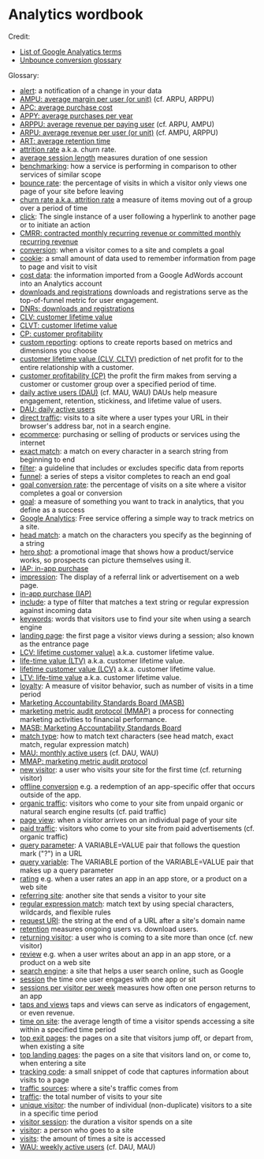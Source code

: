 # Analytics wordbook

Credit:

* [List of Google Analyatics terms](http://www.epower.com/google-analytics-glossary)
* [Unbounce conversion glossary](http://unbounce.com/conversion-glossary/)

Glossary:

* [alert](?): a notification of a change in your data
* [AMPU: average margin per user (or unit)](https://wikipedia.org/wiki/Average_revenue_per_user) (cf. ARPU, ARPPU)
* [APC: average purchase cost](TODO)
* [APPY: average purchases per year](TODO)
* [ARPPU: average revenue per paying user](https://wikipedia.org/wiki/Average_revenue_per_user) (cf. ARPU, AMPU)
* [ARPU: average revenue per user (or unit)](https://wikipedia.org/wiki/Average_revenue_per_user) (cf. AMPU, ARPPU)
* [ART: average retention time](TODO)
* [attrition rate](https://en.wikipedia.org/wiki/Churn_rate) a.k.a. churn rate.
* [average session length](?) measures duration of one session
* [benchmarking](?): how a service is performing in comparison to other services of similar scope
* [bounce rate](?): the percentage of visits in which a visitor only views one page of your site before leaving
* [churn rate a.k.a. attrition rate](https://en.wikipedia.org/wiki/Churn_rate) a measure of items moving out of a group over a period of time 
* [click](?): The single instance of a user following a hyperlink to another page or to initiate an action
* [CMRR: contracted monthly recurring revenue or committed monthly recurring revenue](TODO)
* [conversion](?): when a visitor comes to a site and complets a goal
* [cookie](?): a small amount of data used to remember information from page to page and visit to visit
* [cost data](?): the information imported from a Google AdWords account into an Analytics account
* [downloads and registrations](TODO) downloads and registrations serve as the top-of-funnel metric for user engagement.
* [DNRs: downloads and registrations](TODO)
* [CLV: customer lifetime value](https://en.wikipedia.org/wiki/Customer_lifetime_value)
* [CLVT: customer lifetime value](https://en.wikipedia.org/wiki/Customer_lifetime_value)
* [CP: customer profitability](https://en.wikipedia.org/wiki/Customer_profitability)
* [custom reporting](?): options to create reports based on metrics and dimensions you choose
* [customer lifetime value (CLV, CLTV)](https://en.wikipedia.org/wiki/Customer_lifetime_value) prediction of net profit for to the entire relationship with a customer.
* [customer profitability (CP)](https://en.wikipedia.org/wiki/Customer_profitability) the profit the firm makes from serving a customer or customer group over a specified period of time.
* [daily active users (DAU)](https://wikipedia.org/wiki/Daily_Active_Users) (cf. MAU, WAU) DAUs help measure engagement, retention, stickiness, and lifetime value of users.
* [DAU: daily active users](https://wikipedia.org/wiki/Daily_Active_Users)
* [direct traffic](?): visits to a site where a user types your URL in their browser's address bar, not in a search engine.
* [ecommerce](?): purchasing or selling of products or services using the internet
* [exact match](?): a match on every character in a search string from beginning to end
* [filter](?): a guideline that includes or excludes specific data from reports
* [funnel](?): a series of steps a visitor completes to reach an end goal
* [goal conversion rate](?): the percentage of visits on a site where a visitor completes a goal or conversion
* [goal](?): a measure of something you want to track in analytics, that you define as a success
* [Google Analytics](?): Free service offering a simple way to track metrics on a site.
* [head match](?): a match on the characters you specify as the beginning of a string
* [hero shot](TODO): a promotional image that shows how a product/service works, so prospects can picture themselves using it.
* [IAP: in-app purchase](TODO)
* [impression](?): The display of a referral link or advertisement on a web page.
* [in-app purchase (IAP)](TODO)
* [include](?): a type of filter that matches a text string or regular expression against incoming data
* [keywords](?): words that visitors use to find your site when using a search engine
* [landing page](?): the first page a visitor views during a session; also known as the entrance page
* [LCV: lifetime customer value)](https://en.wikipedia.org/wiki/Customer_lifetime_value) a.k.a. customer lifetime value.
* [life-time value (LTV)](https://en.wikipedia.org/wiki/Customer_lifetime_value) a.k.a. customer lifetime value.
* [lifetime customer value (LCV)](https://en.wikipedia.org/wiki/Customer_lifetime_value) a.k.a. customer lifetime value.
* [LTV: life-time value](https://en.wikipedia.org/wiki/Customer_lifetime_value) a.k.a. customer lifetime value.
* [loyalty](?): A measure of visitor behavior, such as number of visits in a time period
* [Marketing Accountability Standards Board (MASB)](https://en.wikipedia.org/wiki/Marketing_Accountability_Standards_Board)
* [marketing metric audit protocol (MMAP)](https://en.wikipedia.org/wiki/Marketing_metric_audit_protocol) a process for connecting marketing activities to financial performance.
* [MASB: Marketing Accountability Standards Board](https://en.wikipedia.org/wiki/Marketing_Accountability_Standards_Board)
* [match type](?): how to match text characters (see head match, exact match, regular expression match)
* [MAU: monthly active users](TODO) (cf. DAU, WAU)
* [MMAP: marketing metric audit protocol](https://en.wikipedia.org/wiki/Marketing_metric_audit_protocol)
* [new visitor](?): a user who visits your site for the first time (cf. returning visitor)
* [offline conversion](TODO) e.g. a redemption of an app-specific offer that occurs outside of the app.
* [organic traffic](?): visitors who come to your site from unpaid organic or natural search engine results (cf. paid traffic)
* [page view](?): when a visitor arrives on an individual page of your site
* [paid traffic](?): visitors who come to your site from paid advertisements (cf. organic traffic)
* [query parameter](?): A VARIABLE=VALUE pair that follows the question mark ("?") in a URL
* [query variable](?): The VARIABLE portion of the VARIABLE=VALUE pair that makes up a query parameter
* [rating](?) e.g. when a user rates an app in an app store, or a product on a web site
* [referring site](?): another site that sends a visitor to your site
* [regular expression match](?): match text by using special characters, wildcards, and flexible rules
* [request URI](?): the string at the end of a URL after a site's domain name
* [retention](?) measures ongoing users vs. download users.
* [returning visitor](?): a user who is coming to a site more than once (cf. new visitor)
* [review](?) e.g. when a user writes about an app in an app store, or a product on a web site
* [search engine](?): a site that helps a user search online, such as Google
* [session](?) the time one user engages with one app or sit
* [sessions per visitor per week](?) measures how often one person returns to an app
* [taps and views](?) taps and views can serve as indicators of engagement, or even revenue.
* [time on site](?): the average length of time a visitor spends accessing a site within a specified time period
* [top exit pages](?): the pages on a site that visitors jump off, or depart from, when existing a site
* [top landing pages](?): the pages on a site that visitors land on, or come to, when entering a site
* [tracking code](?): a small snippet of code that captures information about visits to a page
* [traffic sources](?): where a site's traffic comes from
* [traffic](?): the total number of visits to your site
* [unique visitor](?): the number of individual (non-duplicate) visitors to a site in a specific time period
* [visitor session](?): the duration a visitor spends on a site
* [visitor](?): a person who goes to a site
* [visits](?): the amount of times a site is accessed
* [WAU: weekly active users](TODO) (cf. DAU, MAU)
